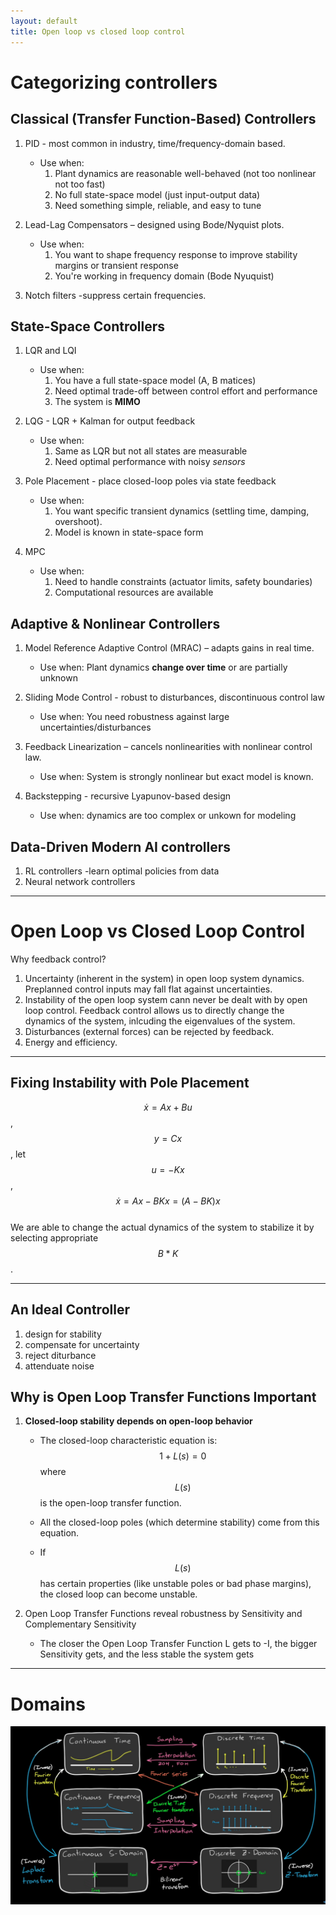 ```yaml
---
layout: default
title: Open loop vs closed loop control
---
```


# Categorizing controllers

## Classical (Transfer Function-Based) Controllers
1. PID - most common in industry, time/frequency-domain based.
    - Use when: 
        1. Plant dynamics are reasonable well-behaved (not too nonlinear not too fast) 
        2. No full state-space model (just input-output data)
        3. Need something simple, reliable, and easy to tune

2. Lead-Lag Compensators – designed using Bode/Nyquist plots.
    - Use when:
        1. You want to shape frequency response to improve stability margins or transient response
        2. You're working in frequency domain (Bode Nyuquist)

3. Notch filters -suppress certain frequencies.
   

## State-Space Controllers
1. LQR and LQI
     - Use when:
        1. You have a full state-space model (A, B matices)
        2. Need optimal trade-off between control effort and performance
        3. The system is **MIMO**

2. LQG - LQR + Kalman for output feedback
    - Use when:
        1. Same as LQR but not all states are measurable
        2. Need optimal performance with noisy *sensors*

3. Pole Placement - place closed-loop poles via state feedback
    - Use when:
        1. You want specific transient dynamics (settling time, damping, overshoot).
        2. Model is known in state-space form

4. MPC
    - Use when:
        1. Need to handle constraints (actuator limits, safety boundaries)
        2. Computational resources are available

## Adaptive & Nonlinear Controllers
1. Model Reference Adaptive Control (MRAC) – adapts gains in real time.
    - Use when: Plant dynamics **change over time** or are partially unknown
    
2. Sliding Mode Control - robust to disturbances, discontinuous control law
    - Use when: You need robustness against large uncertainties/disturbances

3. Feedback Linearization – cancels nonlinearities with nonlinear control law.
    - Use when: System is strongly nonlinear but exact model is known.

4. Backstepping - recursive Lyapunov-based design
    - Use when: dynamics are too complex or unkown for modeling

## Data-Driven Modern AI controllers
1. RL controllers -learn optimal policies from data
2. Neural network controllers

---

# Open Loop vs Closed Loop Control
Why feedback control?
1. Uncertainty (inherent in the system) in open loop system dynamics. Preplanned control inputs may fall flat against uncertainties.
2. Instability of the open loop system cann never be dealt with by open loop control. Feedback control allows us to directly change the dynamics of the system, inlcuding the eigenvalues of the system.
3. Disturbances (external forces) can be rejected by feedback.
4. Energy and efficiency.

---

## Fixing Instability with Pole Placement
$$
\dot{x}=Ax + Bu$$, $$y=Cx$$, let $$u=-Kx$$, $$\dot{x}=Ax-BKx=(A-BK)x
$$
<br>
We are able to change the actual dynamics of the system to stabilize it by selecting appropriate $$B*K$$.

---
## An Ideal Controller
1. design for stability
2. compensate for uncertainty
3. reject diturbance
4. attenduate noise

## Why is Open Loop Transfer Functions Important

1. **Closed-loop stability depends on open-loop behavior**
    - The closed-loop characteristic equation is:
    $$
    1+L(s)=0
    $$
    where $$L(s)$$ is the open-loop transfer function.

    - All the closed-loop poles (which determine stability) come from this equation.

    - If $$L(s)$$ has certain properties (like unstable poles or bad phase margins), the closed loop can become unstable.

2. Open Loop Transfer Functions reveal robustness by Sensitivity and Complementary Sensitivity
    - The closer the Open Loop Transfer Function L gets to -I, the bigger Sensitivity gets, and the less stable the system gets

---

# Domains

![All Domains](../figures/all_domains.png)